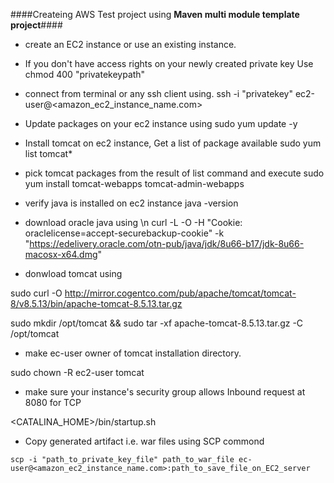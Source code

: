 ####Createing AWS Test project using **Maven multi module template project**####

- create an EC2 instance or use an existing instance.

- If you don't have access rights on your newly created private key Use
   chmod 400 "privatekeypath"

- connect from terminal or any ssh client using.
   ssh -i "privatekey" ec2-user@<amazon_ec2_instance_name.com>

- Update packages on your ec2 instance using
   sudo yum update -y
   
- Install tomcat on ec2 instance, Get a list of package available
   sudo yum list tomcat*
   
- pick tomcat packages from the result of list command and execute
   sudo yum install tomcat-webapps tomcat-admin-webapps
   
- verify java is installed on ec2 instance 
   java -version
   
- download oracle java using \n
curl -L -O -H "Cookie: oraclelicense=accept-securebackup-cookie" -k "https://edelivery.oracle.com/otn-pub/java/jdk/8u66-b17/jdk-8u66-macosx-x64.dmg"


- donwload tomcat using 

sudo curl -O http://mirror.cogentco.com/pub/apache/tomcat/tomcat-8/v8.5.13/bin/apache-tomcat-8.5.13.tar.gz

sudo mkdir /opt/tomcat && sudo tar -xf apache-tomcat-8.5.13.tar.gz -C /opt/tomcat

- make ec-user owner of tomcat installation directory.

sudo chown -R ec2-user tomcat

- make sure your instance's security group allows Inbound request at 8080 for TCP

<CATALINA_HOME>/bin/startup.sh

- Copy generated artifact i.e. war files using SCP commond 

```scp -i "path_to_private_key_file" path_to_war_file ec-user@<amazon_ec2_instance_name.com>:path_to_save_file_on_EC2_server```

